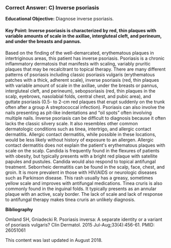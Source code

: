 
### Correct Answer: C) Inverse psoriasis 

**Educational Objective:** Diagnose inverse psoriasis.

#### **Key Point:** Inverse psoriasis is characterized by red, thin plaques with variable amounts of scale in the axillae, intergluteal cleft, and perineum, and under the breasts and pannus.

Based on the finding of the well-demarcated, erythematous plaques in intertriginous areas, this patient has inverse psoriasis. Psoriasis is a chronic inflammatory dermatosis that manifests with scaling, variably pruritic plaques that may be recalcitrant to topical therapy. There are many different patterns of psoriasis including classic psoriasis vulgaris (erythematous patches with a thick, adherent scale), inverse psoriasis (red, thin plaques with variable amount of scale in the axillae, under the breasts or pannus, intergluteal cleft, and perineum), sebopsoriasis (red, thin plaques in the scalp, eyebrows, nasolabial folds, central chest, and pubic area), and guttate psoriasis (0.5- to 2-cm red plaques that erupt suddenly on the trunk often after a group A streptococcal infection). Psoriasis can also involve the nails presenting as pit-like indentations and “oil spots” often involving multiple nails. Inverse psoriasis can be difficult to diagnosis because it often lacks the classic silvery scale. It also resembles other common dermatologic conditions such as tinea, intertrigo, and allergic contact dermatitis.
Allergic contact dermatitis, while possible in these locations, would be less likely without history of exposure to an allergen. Allergic contact dermatitis does not explain the patient's erythematous plaques with scale on the scalp.
Candida is frequently found in the flexures of patients with obesity, but typically presents with a bright red plaque with satellite papules and pustules. Candida would also respond to topical antifungal treatment.
Seborrheic dermatitis can be found in the scalp, face, chest, and groin. It is more prevalent in those with HIV/AIDS or neurologic diseases such as Parkinson disease. This rash usually has a greasy, sometimes yellow scale and improves with antifungal medications.
Tinea cruris is also commonly found in the inguinal folds. It typically presents as an annular plaque with an active, scaly border. The lack of scale and lack of response to antifungal therapy makes tinea cruris an unlikely diagnosis.

**Bibliography**

Omland SH, Gniadecki R. Psoriasis inversa: A separate identity or a variant of psoriasis vulgaris? Clin Dermatol. 2015 Jul-Aug;33(4):456-61. PMID: 26051061

This content was last updated in August 2018.